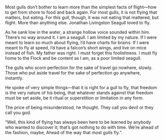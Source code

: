 

Most gulls don’t bother to learn more than the simplest facts of flight—how to get from shore to food and back again. For most gulls, it is not flying that matters, but eating. For this gull, though, it was not eating that mattered, but flight. More than anything else. Jonathan Livingston Seagull loved to fly.

As he sank low in the water, a strange hollow voice sounded within him. There’s no way around it. I am a seagull. I am limited by my nature. If I were meant to learn so much about flying, I’d have charts for brains. If I were meant to fly at speed, I’d have a falcon’s short wings, and live on mice instead of fish. My father was right. I must forget this foolishness. I must fly home to the Flock and be content as I am, as a poor limited seagull.

The gulls who scorn perfection for the sake of travel go nowhere, slowly. Those who put aside travel for the sake of perfection go anywhere, instantly.

He spoke of very simple things—that it is right for a gull to fly, that freedom is the very nature of his being, that whatever stands against that freedom must be set aside, be it ritual or superstition or limitation in any form.

The price of being misunderstood, he thought. They call you devil or they call you god.

“Well, this kind of flying has always been here to be learned by anybody who wanted to discover it; that’s got nothing to do with time. We’re ahead of the fashion, maybe, Ahead of the way that most gulls fly.”.


